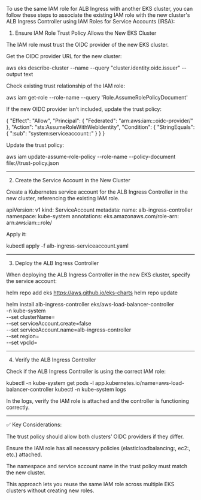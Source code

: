 To use the same IAM role for ALB Ingress with another EKS cluster, you can follow these steps to associate the existing IAM role with the new cluster's ALB Ingress Controller using IAM Roles for Service Accounts (IRSA):

1. Ensure IAM Role Trust Policy Allows the New EKS Cluster

The IAM role must trust the OIDC provider of the new EKS cluster.

Get the OIDC provider URL for the new cluster:

aws eks describe-cluster --name <new-cluster-name> --query "cluster.identity.oidc.issuer" --output text

Check existing trust relationship of the IAM role:

aws iam get-role --role-name <existing-iam-role-name> --query 'Role.AssumeRolePolicyDocument'

If the new OIDC provider isn’t included, update the trust policy:

{
  "Effect": "Allow",
  "Principal": {
    "Federated": "arn:aws:iam::<account-id>:oidc-provider/<new-cluster-oidc-provider>"
  },
  "Action": "sts:AssumeRoleWithWebIdentity",
  "Condition": {
    "StringEquals": {
      "<new-cluster-oidc-provider>:sub": "system:serviceaccount:<namespace>:<service-account-name>"
    }
  }
}

Update the trust policy:

aws iam update-assume-role-policy --role-name <existing-iam-role-name> --policy-document file://trust-policy.json



---

2. Create the Service Account in the New Cluster

Create a Kubernetes service account for the ALB Ingress Controller in the new cluster, referencing the existing IAM role.

apiVersion: v1
kind: ServiceAccount
metadata:
  name: alb-ingress-controller
  namespace: kube-system
  annotations:
    eks.amazonaws.com/role-arn: arn:aws:iam::<account-id>:role/<existing-iam-role-name>

Apply it:

kubectl apply -f alb-ingress-serviceaccount.yaml


---

3. Deploy the ALB Ingress Controller

When deploying the ALB Ingress Controller in the new EKS cluster, specify the service account:

helm repo add eks https://aws.github.io/eks-charts
helm repo update

helm install alb-ingress-controller eks/aws-load-balancer-controller \
  -n kube-system \
  --set clusterName=<new-cluster-name> \
  --set serviceAccount.create=false \
  --set serviceAccount.name=alb-ingress-controller \
  --set region=<aws-region> \
  --set vpcId=<vpc-id>


---

4. Verify the ALB Ingress Controller

Check if the ALB Ingress Controller is using the correct IAM role:

kubectl -n kube-system get pods -l app.kubernetes.io/name=aws-load-balancer-controller
kubectl -n kube-system logs <alb-ingress-pod-name>

In the logs, verify the IAM role is attached and the controller is functioning correctly.


---

✅ Key Considerations:

The trust policy should allow both clusters’ OIDC providers if they differ.

Ensure the IAM role has all necessary policies (elasticloadbalancing:, ec2:, etc.) attached.

The namespace and service account name in the trust policy must match the new cluster.


This approach lets you reuse the same IAM role across multiple EKS clusters without creating new roles.

